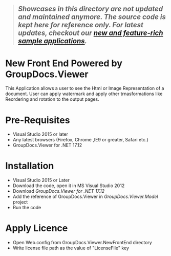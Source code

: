 > ## *Showcases in this directory are not updated and maintained anymore. The source code is kept here for reference only. For latest updates, checkout our [new and feature-rich sample applications](https://github.com/groupdocs-viewer).*

# New Front End Powered by GroupDocs.Viewer

This Application allows a user to see the Html or Image Representation of a document. User can apply watermark and apply other trnasformations like Reordering and rotation to the output pages.

# Pre-Requisites

* Visual Studio 2015 or later
* Any latest browsers (Firefox, Chrome ,IE9 or greater, Safari etc.)
* GroupDocs.Viewer for .NET 17.12


# Installation

* Visual Studio 2015 or Later
* Download the code, open it in MS Visual Studio 2012 
* Download *GroupDocs.Viewer for .NET 17.12*
* Add the reference of GroupDocs.Viewer in *GroupDocs.Viewer.Model* project
* Run the code

# Apply Licence

* Open Web.config from GroupDocs.Viewer.NewFrontEnd directory
* Write license file path as the value of "LicenseFile" key

